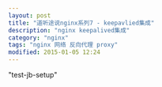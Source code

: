 ```yaml
---
layout: post
title: "道听途说nginx系列7 - keepavlied集成"
description: "nginx keepalived集成"
category: "nginx"
tags: "nginx 网络 反向代理 proxy"
modified: 2015-01-05 12:24
---
```

"test-jb-setup"
